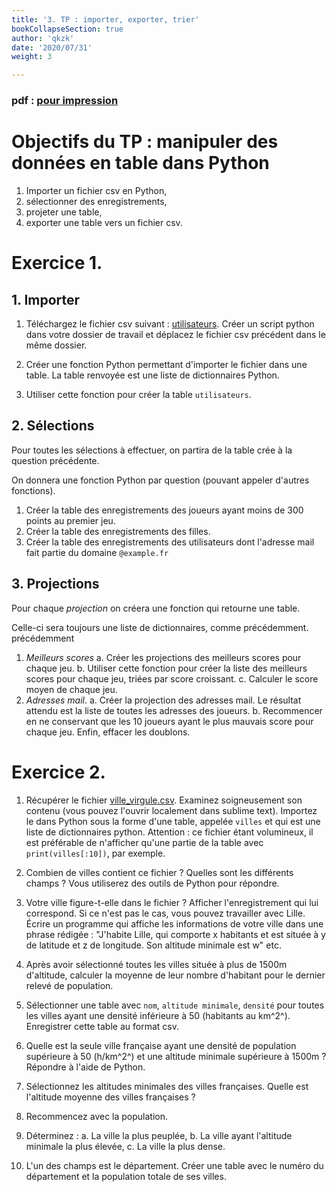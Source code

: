 ```yaml
---
title: '3. TP : importer, exporter, trier'
bookCollapseSection: true
author: 'qkzk'
date: '2020/07/31'
weight: 3

---
```


### pdf : [pour impression](/uploads/docsnsi/table_csv/3_tp.pdf)

# Objectifs du TP : manipuler des données en table dans Python


1. Importer un fichier csv en Python,
2. sélectionner des enregistrements,
3. projeter une table,
4. exporter une table vers un fichier csv.

# Exercice 1.

## 1. Importer


1. Téléchargez le fichier csv suivant : [utilisateurs](/uploads/docsnsi/table_csv/utilisateurs.csv).
    Créer un script python dans votre dossier de travail et déplacez le fichier csv précédent dans le même dossier.
2. Créer une fonction Python permettant d'importer le fichier dans une table.
    La table renvoyée est une liste de dictionnaires Python.

3. Utiliser cette fonction pour créer la table `utilisateurs`.

## 2. Sélections


Pour toutes les sélections à effectuer, on partira de la table crée à la
question précédente.

On donnera une fonction Python par question (pouvant appeler d'autres fonctions).

1. Créer la table des enregistrements des joueurs ayant moins de 300 points
    au premier jeu.
2. Créer la table des enregistrements des filles.
3. Créer la table des enregistrements des utilisateurs dont l'adresse mail fait
    partie du domaine `@example.fr`

## 3. Projections

Pour chaque _projection_ on créera une fonction qui retourne une table.

Celle-ci sera toujours une liste de dictionnaires, comme précédemment.
précédemment

1. _Meilleurs scores_
    a. Créer les projections des meilleurs scores pour chaque jeu. 
    b. Utiliser cette fonction pour créer la liste des meilleurs scores pour
        chaque jeu, triées par score croissant.
    c. Calculer le score moyen de chaque jeu.
2. _Adresses mail_. 
    a. Créer la projection des adresses mail. Le résultat attendu est la liste
        de toutes les adresses des joueurs.
    b. Recommencer en ne conservant que les 10 joueurs ayant le plus mauvais
        score pour chaque jeu. Enfin, effacer les doublons.


# Exercice 2.

1. Récupérer le fichier [ville_virgule.csv](https://pixees.fr/informatiquelycee/n_site/asset/villes_virgule.csv).
    Examinez soigneusement son contenu (vous pouvez l'ouvrir localement dans
    sublime text). Importez le dans Python sous la forme d'une table,
    appelée `villes` et qui est une liste de dictionnaires python.
    Attention : ce fichier étant volumineux, il est préférable de n'afficher
    qu'une partie de la table avec `print(villes[:10])`, par exemple.

2. Combien de villes contient ce fichier ? Quelles sont les différents champs ?
    Vous utiliserez des outils de Python pour répondre.

3. Votre ville figure-t-elle dans le fichier ? Afficher l'enregistrement qui
    lui correspond. Si ce n'est pas le cas, vous pouvez travailler avec Lille.\
    Écrire un programme qui affiche les informations de votre ville
    dans une phrase rédigée : "J'habite Lille, qui comporte x habitants et est
    située à y de latitude et z de longitude. Son altitude minimale est w" etc.

4. Après avoir sélectionné toutes les villes située à plus de 1500m d'altitude,
    calculer la moyenne de leur nombre d'habitant pour le dernier relevé
    de population.

5. Sélectionner une table avec `nom`, `altitude minimale`, `densité` pour toutes
    les villes ayant une densité inférieure à 50 (habitants au km^2^).
    Enregistrer cette table au format csv.

6. Quelle est la seule ville française ayant une densité de population
    supérieure à 50 (h/km^2^) et une altitude minimale supérieure à 1500m ?
    Répondre à l'aide de Python.

7. Sélectionnez les altitudes minimales des villes françaises. Quelle est 
    l'altitude moyenne des villes françaises ?

8. Recommencez avec la population.

9. Déterminez : 
    a. La ville la plus peuplée,
    b. La ville ayant l'altitude minimale la plus élevée,
    c. La ville la plus dense.

10. L'un des champs est le département. Créer une table avec le numéro
    du département et la population totale de ses villes.

